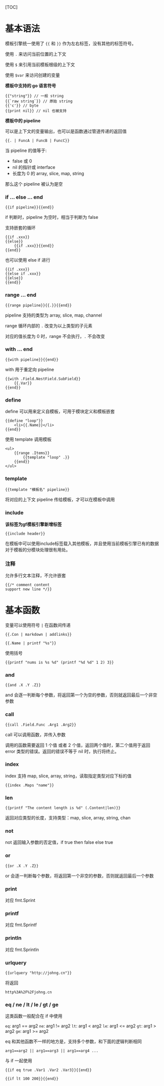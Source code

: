 
[TOC]


# 基本语法

模板引擎统一使用了 `{{` 和 `}}` 作为左右标签，没有其他的标签符号。

使用 `.` 来访问当前位置的上下文

使用 `$` 来引用当前模板根级的上下文

使用 `$var` 来访问创建的变量


**模板中支持的 go 语言符号**

```
{{"string"}} // 一般 string
{{`raw string`}} // 原始 string
{{'c'}} // byte
{{print nil}} // nil 也被支持
```

**模板中的 pipeline**

可以是上下文的变量输出，也可以是函数通过管道传递的返回值

```
{{. | FuncA | FuncB | FuncC}}
```

当 pipeline 的值等于:

* false 或 0
* nil 的指针或 interface
* 长度为 0 的 array, slice, map, string

那么这个 pipeline 被认为是空

### if ... else ... end

```
{{if pipeline}}{{end}}
```

if 判断时，pipeline 为空时，相当于判断为 false


支持嵌套的循环

```
{{if .xxx}}
{{else}}
	{{if .xxx}}{{end}}
{{end}}
```

也可以使用 else if 进行

```
{{if .xxx}}
{{else if .xxx}}
{{else}}
{{end}}
```

### range ... end

```
{{range pipeline}}{{.}}{{end}}
```

pipeline 支持的类型为 array, slice, map, channel

range 循环内部的 `.` 改变为以上类型的子元素

对应的值长度为 0 时，range 不会执行，`.` 不会改变

### with ... end

```
{{with pipeline}}{{end}}
```

with 用于重定向 pipeline

```
{{with .Field.NestField.SubField}}
	{{.Var}}
{{end}}
```


### define

define 可以用来定义自模板，可用于模块定义和模板嵌套

```
{{define "loop"}}
	<li>{{.Name}}</li>
{{end}}
```

使用 template 调用模板

```
<ul>
	{{range .Items}}
		{{template "loop" .}}
	{{end}}
</ul>
```

### template

```
{{template "模板名" pipeline}}
```

将对应的上下文 pipeline 传给模板，才可以在模板中调用


### include
**该标签为gf模板引擎新增标签**

```
{{include header}}
```

在模板中可以使用include标签载入其他模板，并且使用当前模板引擎已有的数据对于模板的分模块处理很有用处。

### 注释

允许多行文本注释，不允许嵌套

```
{{/* comment content
support new line */}}
```

# 基本函数

变量可以使用符号 `|` 在函数间传递

```
{{.Con | markdown | addlinks}}
```

```
{{.Name | printf "%s"}}
```

使用括号

```
{{printf "nums is %s %d" (printf "%d %d" 1 2) 3}}
```

### and

```
{{and .X .Y .Z}}
```

and 会逐一判断每个参数，将返回第一个为空的参数，否则就返回最后一个非空参数

### call

```
{{call .Field.Func .Arg1 .Arg2}}
```

call 可以调用函数，并传入参数

调用的函数需要返回 1 个值 或者 2 个值，返回两个值时，第二个值用于返回 error 类型的错误。返回的错误不等于 nil 时，执行将终止。

### index

index 支持 map, slice, array, string，读取指定类型对应下标的值

```
{{index .Maps "name"}}
```

### len

```
{{printf "The content length is %d" (.Content|len)}}
```

返回对应类型的长度，支持类型：map, slice, array, string, chan

### not

not 返回输入参数的否定值，if true then false else true

### or

```
{{or .X .Y .Z}}
```

or 会逐一判断每个参数，将返回第一个非空的参数，否则就返回最后一个参数

### print

对应 fmt.Sprint

### printf

对应 fmt.Sprintf

### println

对应 fmt.Sprintln

### urlquery

```
{{urlquery "http://johng.cn"}}
```

将返回

```
http%3A%2F%2Fjohng.cn
```

### eq / ne / lt / le / gt / ge

这类函数一般配合在 if 中使用

`eq`: arg1 == arg2
`ne`: arg1 != arg2
`lt`: arg1 < arg2
`le`: arg1 <= arg2
`gt`: arg1 > arg2
`ge`: arg1 >= arg2

eq 和其他函数不一样的地方是，支持多个参数，和下面的逻辑判断相同

```
arg1==arg2 || arg1==arg3 || arg1==arg4 ...
```

与 if 一起使用

```
{{if eq true .Var1 .Var2 .Var3}}{{end}}
```

```
{{if lt 100 200}}{{end}}
```


